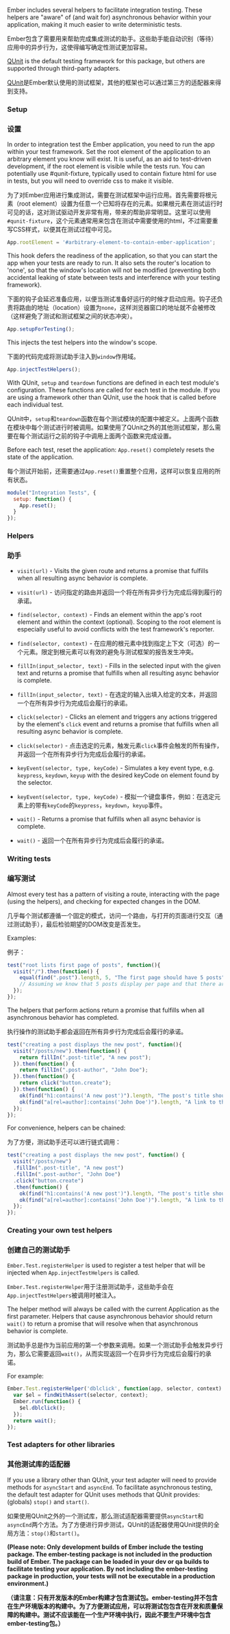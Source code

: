 Ember includes several helpers to facilitate integration testing. These helpers are "aware" of (and wait for) asynchronous behavior within your application, making it much easier to write deterministic tests.

Ember包含了需要用来帮助完成集成测试的助手。这些助手能自动识别（等待）应用中的异步行为，这使得编写确定性测试更加容易。

[QUnit](http://qunitjs.com/) is the default testing framework for this package, but others are supported through third-party adapters.

[QUnit](http://qunitjs.com/)是Ember默认使用的测试框架，其他的框架也可以通过第三方的适配器来得到支持。

### Setup

### 设置

In order to integration test the Ember application, you need to run the app within your test framework. Set the root element of the application to an arbitrary element you know will exist. It is useful, as an aid to test-driven development, if the root element is visible while the tests run. You can potentially use #qunit-fixture, typically used to contain fixture html for use in tests, but you will need to override css to make it visible.

为了对Ember应用进行集成测试，需要在测试框架中运行应用。首先需要将根元素（root element）设置为任意一个已知将存在的元素。如果根元素在测试运行时可见的话，这对测试驱动开发非常有用，带来的帮助非常明显。这里可以使用`#qunit-fixture`，这个元素通常用来包含在测试中需要使用的html，不过需要重写CSS样式，以便其在测试过程中可见。

```javascript
App.rootElement = '#arbitrary-element-to-contain-ember-application';
```

This hook defers the readiness of the application, so that you can start the app when your tests are ready to run. It also sets the router's location to 'none', so that the window's location will not be modified (preventing both accidental leaking of state between tests and interference with your testing framework).

下面的钩子会延迟准备应用，以便当测试准备好运行的时候才启动应用。钩子还负责将路由的地址（location）设置为`none`，这样浏览器窗口的地址就不会被修改（这样避免了测试和测试框架之间的状态冲突）。

```javascript
App.setupForTesting();
```

This injects the test helpers into the window's scope.

下面的代码完成将测试助手注入到`window`作用域。

```javascript
App.injectTestHelpers();
```

With QUnit, `setup` and `teardown` functions are defined in each test module's configuration. These functions are called for each test in the module. If you are using a framework other than QUnit, use the hook that is called before each individual test.

QUnit中，`setup`和`teardown`函数在每个测试模块的配置中被定义。上面两个函数在模块中每个测试进行时被调用。如果使用了QUnit之外的其他测试框架，那么需要在每个测试运行之前的钩子中调用上面两个函数来完成设置。

Before each test, reset the application: `App.reset()` completely resets the state of the application.

每个测试开始前，还需要通过`App.reset()`重置整个应用，这样可以恢复应用的所有状态。

```javascript
module("Integration Tests", {
  setup: function() {
    App.reset();
  }
});
```

### Helpers

### 助手

* `visit(url)` - Visits the given route and returns a promise that fulfills when all resulting async behavior is complete.

* `visit(url)` - 访问指定的路由并返回一个将在所有异步行为完成后得到履行的承诺。

* `find(selector, context)` - Finds an element within the app's root element and within the context (optional). Scoping to the root element is especially useful to avoid conflicts with the test framework's reporter.

* `find(selector, context)` - 在应用的根元素中找到指定上下文（可选）的一个元素。限定到根元素可以有效的避免与测试框架的报告发生冲突。

* `fillIn(input_selector, text)` - Fills in the selected input with the given text and returns a promise that fulfills when all resulting async behavior is complete.

* `fillIn(input_selector, text)` - 在选定的输入出填入给定的文本，并返回一个在所有异步行为完成后会履行的承诺。

* `click(selector)` - Clicks an element and triggers any actions triggered by the element's `click` event and returns a promise that fulfills when all resulting async behavior is complete.

* `click(selector)` -
  点击选定的元素，触发元素`click`事件会触发的所有操作，并返回一个在所有异步行为完成后会履行的承诺。

* `keyEvent(selector, type, keyCode)` - Simulates a key event type, e.g. `keypress`, `keydown`, `keyup` with the desired keyCode on element found by the selector.

* `keyEvent(selector, type, keyCode)` -
  模拟一个键盘事件，例如：在选定元素上的带有`keyCode`的`keypress`，`keydown`，`keyup`事件。

* `wait()` - Returns a promise that fulfills when all async behavior is complete.

* `wait()` - 返回一个在所有异步行为完成后会履行的承诺。

### Writing tests

### 编写测试

Almost every test has a pattern of visiting a route, interacting with the page (using the helpers), and checking for expected changes in the DOM.

几乎每个测试都遵循一个固定的模式，访问一个路由，与打开的页面进行交互（通过测试助手），最后检验期望的DOM改变是否发生。

Examples:

例子：

```javascript
test("root lists first page of posts", function(){
  visit("/").then(function() {
    equal(find(".post").length, 5, "The first page should have 5 posts");
    // Assuming we know that 5 posts display per page and that there are more than 5 posts
  });
});
```

The helpers that perform actions return a promise that fulfills when all asynchronous behavior has completed.

执行操作的测试助手都会返回在所有异步行为完成后会履行的承诺。

```javascript
test("creating a post displays the new post", function(){
  visit("/posts/new").then(function() {
    return fillIn(".post-title", "A new post");
  }).then(function() {
    return fillIn(".post-author", "John Doe");
  }).then(function() {
    return click("button.create");
  }).then(function() {
    ok(find("h1:contains('A new post')").length, "The post's title should display");
    ok(find("a[rel=author]:contains('John Doe')").length, "A link to the author should display");
  });
});
```

For convenience, helpers can be chained:

为了方便，测试助手还可以进行链式调用：

```javascript
test("creating a post displays the new post", function() {
  visit("/posts/new")
  .fillIn(".post-title", "A new post")
  .fillIn(".post-author", "John Doe")
  .click("button.create")
  .then(function() {
    ok(find("h1:contains('A new post')").length, "The post's title should display");
    ok(find("a[rel=author]:contains('John Doe')").length, "A link to the author should display");
  });
});
```

### Creating your own test helpers

### 创建自己的测试助手

`Ember.Test.registerHelper` is used to register a test helper that will be injected when `App.injectTestHelpers` is called.

`Ember.Test.registerHelper`用于注册测试助手，这些助手会在`App.injectTestHelpers`被调用时被注入。

The helper method will always be called with the current Application as the first parameter. Helpers that cause asynchronous behavior should return `wait()` to return a promise that will resolve when that asynchronous behavior is complete.

测试助手总是作为当前应用的第一个参数来调用。如果一个测试助手会触发异步行为，那么它需要返回`wait()`，从而实现返回一个在异步行为完成后会履行的承诺。

For example:

```javascript
Ember.Test.registerHelper('dblclick', function(app, selector, context) {
  var $el = findWithAssert(selector, context);
  Ember.run(function() {
    $el.dblclick();
  });
  return wait();
});
```

### Test adapters for other libraries

### 其他测试库的适配器

If you use a library other than QUnit, your test adapter will need to
provide methods for `asyncStart` and `asyncEnd`. To facilitate
asynchronous testing, the default test adapter for QUnit uses methods
that QUnit provides: (globals) `stop()` and `start()`.

如果使用QUnit之外的一个测试库，那么测试适配器需要提供`asyncStart`和`asyncEnd`两个方法。为了方便进行异步测试，QUnit的适配器使用QUnit提供的全局方法：`stop()`和`start()`。

**(Please note: Only development builds of Ember include the testing
package. The ember-testing package is not included in the production
build of Ember. The package can be loaded in your dev or qa builds to
facilitate testing your application. By not including the ember-testing
package in production, your tests will not be executable in a production
environment.)**

**（请注意：只有开发版本的Ember构建才包含测试包。ember-testing并不包含在生产环境版本的构建中。为了方便测试应用，可以将测试包包含在开发和质量保障的构建中。测试不应该能在一个生产环境中执行，因此不要生产环境中包含ember-testing包。）**

